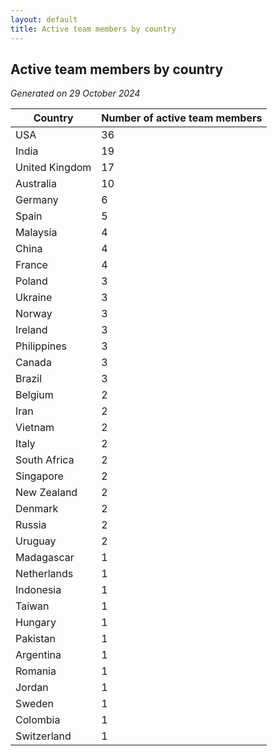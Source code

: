 ```yaml
---
layout: default
title: Active team members by country
---
```

## Active team members by country
*Generated on 29 October 2024*

| Country | Number of active team members |
| --- | --- |
| USA | 36 |
| India | 19 |
| United Kingdom | 17 |
| Australia | 10 |
| Germany | 6 |
| Spain | 5 |
| Malaysia | 4 |
| China | 4 |
| France | 4 |
| Poland | 3 |
| Ukraine | 3 |
| Norway | 3 |
| Ireland | 3 |
| Philippines | 3 |
| Canada | 3 |
| Brazil | 3 |
| Belgium | 2 |
| Iran | 2 |
| Vietnam | 2 |
| Italy | 2 |
| South Africa | 2 |
| Singapore | 2 |
| New Zealand | 2 |
| Denmark | 2 |
| Russia | 2 |
| Uruguay | 2 |
| Madagascar | 1 |
| Netherlands | 1 |
| Indonesia | 1 |
| Taiwan | 1 |
| Hungary | 1 |
| Pakistan | 1 |
| Argentina | 1 |
| Romania | 1 |
| Jordan | 1 |
| Sweden | 1 |
| Colombia | 1 |
| Switzerland | 1 |
